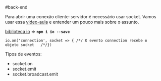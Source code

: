 #back-end

Para abrir uma conexão cliente-servidor é necessário usar socket.
Vamos usar essa [video-aula](https://www.youtube.com/watch?v=-jXfKDYJJvo) e entender um pouco mais sobre o assunto.

[biblioteca io](https://www.npmjs.com/package/socket.io) =>
**`npm i io --save`**

`io.on('connection', socket => { /*/ O evento connection recebe o objeto socket   /*/})`

Tipos de eventos:
- socket.on
- socket.emit
- socket.broadcast.emit 